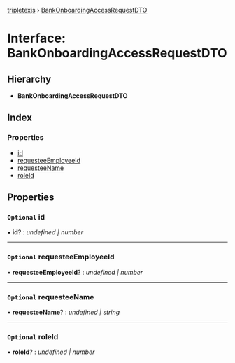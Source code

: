 [tripletexjs](../README.md) › [BankOnboardingAccessRequestDTO](bankonboardingaccessrequestdto.md)

# Interface: BankOnboardingAccessRequestDTO

## Hierarchy

* **BankOnboardingAccessRequestDTO**

## Index

### Properties

* [id](bankonboardingaccessrequestdto.md#optional-id)
* [requesteeEmployeeId](bankonboardingaccessrequestdto.md#optional-requesteeemployeeid)
* [requesteeName](bankonboardingaccessrequestdto.md#optional-requesteename)
* [roleId](bankonboardingaccessrequestdto.md#optional-roleid)

## Properties

### `Optional` id

• **id**? : *undefined | number*

___

### `Optional` requesteeEmployeeId

• **requesteeEmployeeId**? : *undefined | number*

___

### `Optional` requesteeName

• **requesteeName**? : *undefined | string*

___

### `Optional` roleId

• **roleId**? : *undefined | number*
